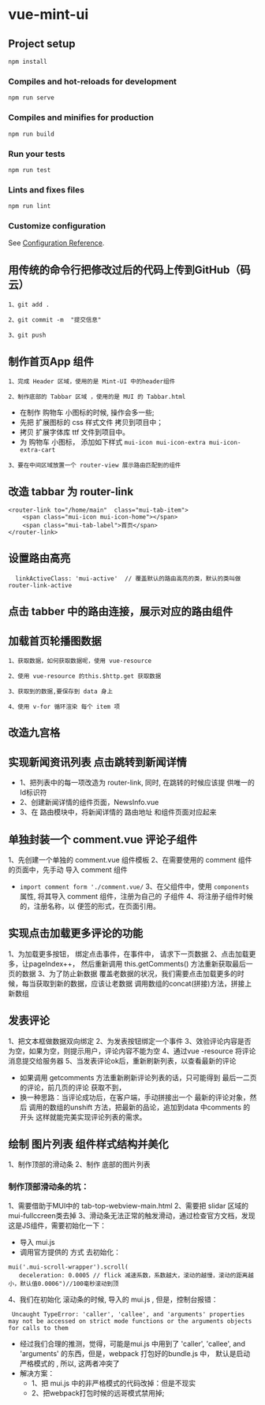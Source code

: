 # vue-mint-ui

## Project setup
```
npm install
```

### Compiles and hot-reloads for development
```
npm run serve
```

### Compiles and minifies for production
```
npm run build
```

### Run your tests
```
npm run test
```

### Lints and fixes files
```
npm run lint
```

### Customize configuration
See [Configuration Reference](https://cli.vuejs.org/config/).


## 用传统的命令行把修改过后的代码上传到GitHub（码云）
```
1、git add .
```
```
2、git commit -m  "提交信息"
```
```
3、git push
```

## 制作首页App 组件
```
1、完成 Header 区域，使用的是 Mint-UI 中的header组件
```
```
2、制作底部的 Tabbar 区域 ，使用的是 MUI 的 Tabbar.html
```
  + 在制作 购物车 小图标的时候, 操作会多一些;
  + 先把 扩展图标的 css 样式文件 拷贝到项目中；
  + 拷贝 扩展字体库 ttf 文件到项目中。
  + 为 购物车 小图标， 添加如下样式   `mui-icon mui-icon-extra mui-icon-extra-cart`
```
3、要在中间区域放置一个 router-view 展示路由匹配到的组件
```

## 改造 tabbar 为 router-link
```
<router-link to="/home/main"  class="mui-tab-item">
    <span class="mui-icon mui-icon-home"></span>
    <span class="mui-tab-label">首页</span>
</router-link>
```
## 设置路由高亮
```
  linkActiveClass: 'mui-active'  // 覆盖默认的路由高亮的类，默认的类叫做router-link-active
```
## 点击 tabber 中的路由连接，展示对应的路由组件

## 加载首页轮播图数据
```
1、获取数据，如何获取数据呢，使用 vue-resource

```
```
2、使用 vue-resource 的this.$http.get 获取数据
```
```
3、获取到的数据,要保存到 data 身上
```
```
4、使用 v-for 循环渲染 每个 item 项
```
## 改造九宫格

## 实现新闻资讯列表  点击跳转到新闻详情
- 1、把列表中的每一项改造为 router-link, 同时, 在跳转的时候应该提 供唯一的Id标识符
- 2、创建新闻详情的组件页面，NewsInfo.vue
- 3、在 路由模块中，将新闻详情的 路由地址 和组件页面对应起来

## 单独封装一个 comment.vue 评论子组件
1、先创建一个单独的 comment.vue 组件模板
2、在需要使用的 comment 组件的页面中，先手动 导入 comment 组件
- `import comment form './comment.vue/`
3、在父组件中，使用 `components` 属性, 将其导入 comment 组件，注册为自己的 子组件
4、将注册子组件时候的，注册名称，以 便签的形式，在页面引用。

## 实现点击加载更多评论的功能
1、为加载更多按钮， 绑定点击事件，在事件中， 请求下一页数据
2、点击加载更多，让pageIndex++， 然后重新调用 this.getComments() 方法重新获取最后一页的数据
3、为了防止新数据 覆盖老数据的状况，我们需要点击加载更多的时候，每当获取到新的数据，应该让老数据 调用数组的concat(拼接)方法，拼接上新数组

## 发表评论
1、把文本框做数据双向绑定
2、为发表按钮绑定一个事件
3、效验评论内容是否为空，如果为空，则提示用户，评论内容不能为空
4、通过vue -resource 将评论消息提交给服务器
5、当发表评论ok后，重新刷新列表，以查看最新的评论
 - 如果调用 getcomments 方法重新刷新评论列表的话，只可能得到 最后一二页的评论，前几页的评论 获取不到，
 - 换一种思路：当评论成功后，在客户端，手动拼接出一个 最新的评论对象，然后 调用的数组的unshift 方法，把最新的品论，追加到data 中comments 的开头
 这样就能完美实现评论列表的需求。

 ## 绘制 图片列表 组件样式结构并美化
 1、制作顶部的滑动条
 2、制作 底部的图片列表

 ### 制作顶部滑动条的坑：
 1、需要借助于MUI中的 tab-top-webview-main.html
 2、需要把 slidar 区域的 mui-fullccreen类去掉
 3、滑动条无法正常的触发滑动，通过检查官方文档，发现这是JS组件，需要初始化一下：
  - 导入 mui.js
  - 调用官方提供的 方式 去初始化：
```
mui('.mui-scroll-wrapper').scroll(
   deceleration: 0.0005 // flick 减速系数，系数越大，滚动的越慢，滚动的距离越小，默认值0.0006")//100毫秒滚动到顶
```
4、我们在初始化 滚动条的时候, 导入的 mui.js , 但是，控制台报错：
```
 Uncaught TypeError: 'caller', 'callee', and 'arguments' properties may not be accessed on strict mode functions or the arguments objects for calls to them
```
+ 经过我们合理的推测，觉得，可能是mui.js 中用到了  'caller', 'callee', and 'arguments'  的东西，但是，webpack 打包好的bundle.js 中，
默认是启动严格模式的 , 所以, 这两者冲突了
+ 解决方案：
   - 1、把 mui.js 中的非严格模式的代码改掉：但是不现实
   - 2、把webpack打包时候的远哥模式禁用掉;